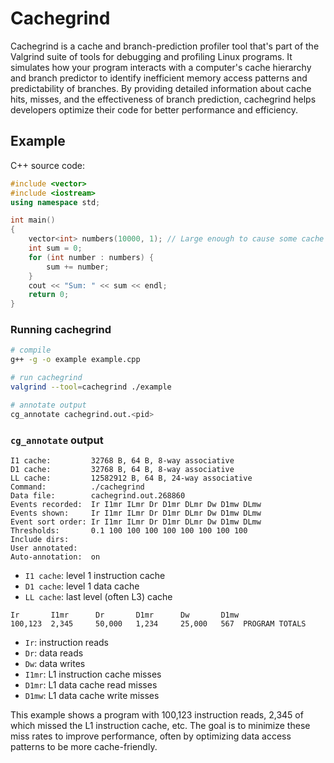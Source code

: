 # Cachegrind

Cachegrind is a cache and branch-prediction profiler tool that's part of the Valgrind suite of tools for debugging and profiling Linux programs. It simulates how your program interacts with a computer's cache hierarchy and branch predictor to identify inefficient memory access patterns and predictability of branches. By providing detailed information about cache hits, misses, and the effectiveness of branch prediction, cachegrind helps developers optimize their code for better performance and efficiency.

## Example
C++ source code:

```cpp
#include <vector>
#include <iostream>
using namespace std;

int main()
{
    vector<int> numbers(10000, 1); // Large enough to cause some cache misses
    int sum = 0;
    for (int number : numbers) {
        sum += number;
    }
    cout << "Sum: " << sum << endl;
    return 0;
}
```

### Running cachegrind
```bash
# compile
g++ -g -o example example.cpp

# run cachegrind
valgrind --tool=cachegrind ./example

# annotate output
cg_annotate cachegrind.out.<pid>
```

### `cg_annotate` output


```
I1 cache:         32768 B, 64 B, 8-way associative
D1 cache:         32768 B, 64 B, 8-way associative
LL cache:         12582912 B, 64 B, 24-way associative
Command:          ./cachegrind
Data file:        cachegrind.out.268860
Events recorded:  Ir I1mr ILmr Dr D1mr DLmr Dw D1mw DLmw
Events shown:     Ir I1mr ILmr Dr D1mr DLmr Dw D1mw DLmw
Event sort order: Ir I1mr ILmr Dr D1mr DLmr Dw D1mw DLmw
Thresholds:       0.1 100 100 100 100 100 100 100 100
Include dirs:     
User annotated:   
Auto-annotation:  on
```
- `I1 cache`: level 1 instruction cache
- `D1 cache`: level 1 data cache
- `LL cache`: last level (often L3) cache

```
Ir       I1mr      Dr       D1mr      Dw       D1mw 
100,123  2,345     50,000   1,234     25,000   567  PROGRAM TOTALS
```

- `Ir`: instruction reads
- `Dr`: data reads
- `Dw`: data writes
- `I1mr`: L1 instruction cache misses
- `D1mr`: L1 data cache read misses
- `D1mw`: L1 data cache write misses

This example shows a program with 100,123 instruction reads, 2,345 of which missed the L1 instruction cache, etc. The goal is to minimize these miss rates to improve performance, often by optimizing data access patterns to be more cache-friendly.
